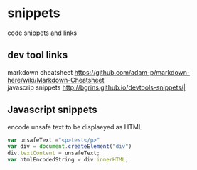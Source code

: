 snippets
========

code snippets and links

dev tool links  
--------------

markdown cheatsheet https://github.com/adam-p/markdown-here/wiki/Markdown-Cheatsheet  
javascrip snippets  http://bgrins.github.io/devtools-snippets/|

Javascript snippets
--------------

encode unsafe text to be displaeyed as HTML
```javascript
var unsafeText ="<p>test</p>"
var div = document.createElement("div")
div.textContent = unsafeText;
var htmlEncodedString = div.innerHTML;
```
